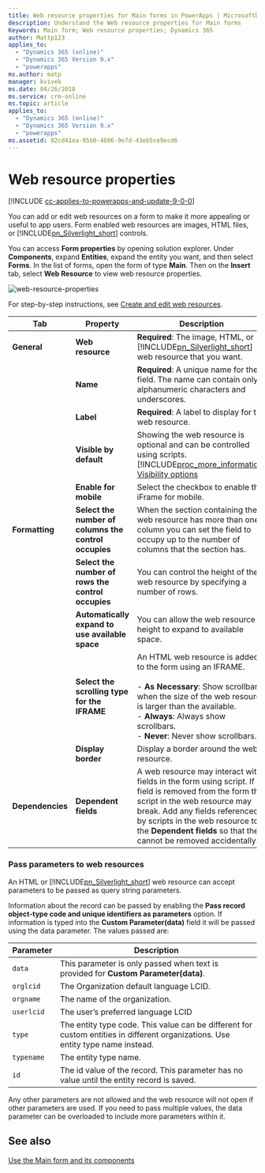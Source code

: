 ```yaml
---
title: Web resource properties for Main forms in PowerApps | MicrosoftDocs
description: Understand the Web resource properties for Main forms
Keywords: Main form; Web resource properties; Dynamics 365
author: Mattp123
applies_to: 
  - "Dynamics 365 (online)"
  - "Dynamics 365 Version 9.x"
  - "powerapps"
ms.author: matp
manager: kvivek
ms.date: 04/26/2018
ms.service: crm-online
ms.topic: article
applies_to: 
  - "Dynamics 365 (online)"
  - "Dynamics 365 Version 9.x"
  - "powerapps"
ms.assetid: 82cd41ea-95b0-4606-9e7d-43eb5ce9ecd6
---
```

# Web resource properties

[!INCLUDE [cc-applies-to-powerapps-and-update-9-0-0](../includes/cc-applies-to-powerapps-and-update-9-0-0.md)]

 You can add or edit web resources on a form to make it more appealing or useful to app users. Form enabled web resources are images, HTML files, or [!INCLUDE[pn_Silverlight_short](../includes/pn-silverlight-short.md)] controls.  

You can access **Form properties** by opening solution explorer. Under **Components**, expand **Entities**, expand the entity you want, and then select **Forms**. In the list of forms, open the form of type **Main**. Then on the **Insert** tab, select **Web Resource** to view web resource properties.

![web-resource-properties](media/web-resource-properties.png)

 For step-by-step instructions, see [Create and edit web resources](create-edit-web-resources.md).  


|       Tab        |                       Property                        |                                                                                                                                    Description                                                                                                                                    |
|------------------|-------------------------------------------------------|-----------------------------------------------------------------------------------------------------------------------------------------------------------------------------------------------------------------------------------------------------------------------------------|
|   **General**    |                   **Web resource**                    |                                                                        **Required**: The image, HTML, or [!INCLUDE[pn_Silverlight_short](../includes/pn-silverlight-short.md)] web resource that you want.                                                                        |
|                  |                       **Name**                        |                                                                                   **Required**: A unique name for the field. The name can contain only alphanumeric characters and underscores.                                                                                   |
|                  |                       **Label**                       |                                                                                                              **Required**: A label to display for the web resource.                                                                                                               |
|                  |                **Visible by default**                 |                                 Showing the web resource is optional and can be controlled using scripts. [!INCLUDE[proc_more_information](../includes/proc-more-information.md)] [Visibility options](../customize/visibility-options-legacy.md)                                 |
|                  |                 **Enable for mobile**                 |                                                                                                               Select the checkbox to enable the iFrame for mobile.                                                                                                                |
|  **Formatting**  | **Select the number of columns the control occupies** |                                                              When the section containing the web resource has more than one column you can set the field to occupy up to the number of columns that the section has.                                                              |
|                  |  **Select the number of rows the control occupies**   |                                                                                                  You can control the height of the web resource by specifying a number of rows.                                                                                                   |
|                  |    **Automatically expand to use available space**    |                                                                                                        You can allow the web resource height to expand to available space.                                                                                                        |
|                  |     **Select the scrolling type for the IFRAME**      |          An HTML web resource is added to the form using an IFRAME.<br /><br /> - **As Necessary**: Show scrollbars when the size of the web resource is larger than the available.<br />- **Always**: Always show scrollbars.<br />- **Never**:  Never show scrollbars.          |
|                  |                  **Display border**                   |                                                                                                                     Display a border around the web resource.                                                                                                                     |
| **Dependencies** |                 **Dependent fields**                  | A web resource may interact with fields in the form using script. If a field is removed from the form the script in the web resource may break. Add any fields referenced by scripts in the web resource to the **Dependent fields** so that they cannot be removed accidentally. |

<a name="BKMK_PassingParametersToWebResource"></a>   
### Pass parameters to web resources  
 An HTML or [!INCLUDE[pn_Silverlight_short](../includes/pn-silverlight-short.md)] web resource can accept parameters to be passed as query string parameters.  

 Information about the record can be passed by enabling the **Pass record object-type code and unique identifiers as parameters** option. If information is typed into the **Custom Parameter(data)** field it will be passed using the data parameter. The values passed are:  

|Parameter|Description|  
|---------------|-----------------|  
|`data`|This parameter is only passed when text is provided for **Custom Parameter(data)**.|  
|`orglcid`|The Organization default language LCID.|  
|`orgname`|The name of the organization.|  
|`userlcid`|The user’s preferred language LCID|  
|`type`|The entity type code. This value can be different for custom entities in different organizations. Use entity type name instead.|  
|`typename`|The entity type name.|  
|`id`|The id value of the record. This parameter has no value until the entity record is saved.|  

 Any other parameters are not allowed and the web resource will not open if other parameters are used. If you need to pass multiple values, the data parameter can be overloaded to include more parameters within it.   

## See also

[Use the Main form and its components](../customize/use-main-form-and-components.md)
